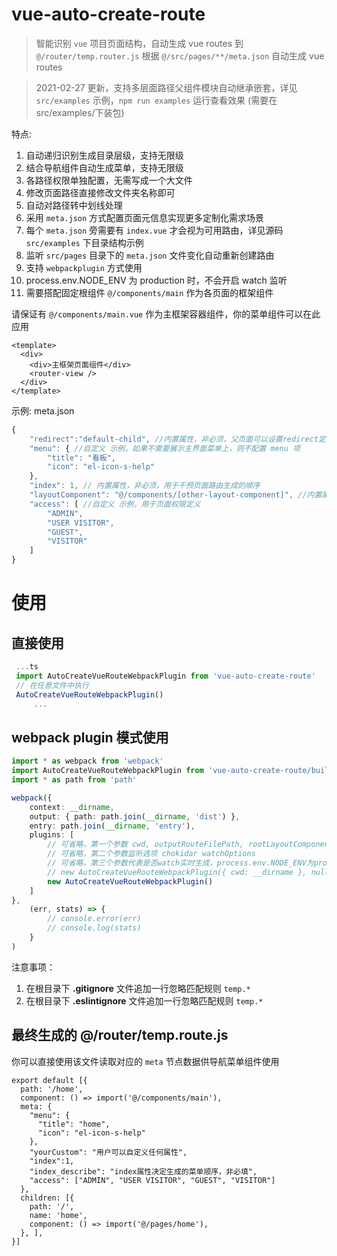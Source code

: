 # vue-auto-create-route

> 智能识别 `vue` 项目页面结构，自动生成 vue routes 到 `@/router/temp.router.js`
> 根据 `@/src/pages/**/meta.json` 自动生成 vue routes


> 2021-02-27 更新，支持多层面路径父组件模块自动继承嵌套，详见 `src/examples` 示例，`npm run examples` 运行查看效果 (需要在src/examples/下装包)

特点:

1. 自动递归识别生成目录层级，支持无限级
2. 结合导航组件自动生成菜单，支持无限级
3. 各路径权限单独配置，无需写成一个大文件
4. 修改页面路径直接修改文件夹名称即可
5. 自动对路径转中划线处理
6. 采用 `meta.json` 方式配置页面元信息实现更多定制化需求场景
7. 每个 `meta.json` 旁需要有 `index.vue` 才会视为可用路由，详见源码 `src/examples` 下目录结构示例
8. 监听 `src/pages` 目录下的 `meta.json` 文件变化自动重新创建路由
9. 支持 `webpackplugin` 方式使用
10. process.env.NODE_ENV 为 production 时，不会开启 watch 监听
11. 需要搭配固定根组件 `@/components/main` 作为各页面的框架组件

请保证有 `@/components/main.vue` 作为主框架容器组件，你的菜单组件可以在此应用

``` vue
<template>
  <div>
    <div>主框架页面组件</div>
    <router-view />
  </div>
</template>
``` 

示例: meta.json

``` js
{
    "redirect":"default-child", //内置属性，非必须，父页面可以设置redirect定义默认子页面     -
    "menu": { //自定义 示例，如果不需要展示主界面菜单上，则不配置 menu 项
        "title": "看板",
        "icon": "el-icon-s-help"
    },
    "index": 1, // 内置属性，非必须，用于干预页面路由生成的顺序
    "layoutComponent": "@/components/[other-layout-component]", //内置属性，非必须，手动改变页面对应的容器组件，通常不需要配置
    "access": [ //自定义 示例，用于页面权限定义
        "ADMIN",
        "USER VISITOR",
        "GUEST",
        "VISITOR"
    ]
}
```

# 使用

## 直接使用

``` js
 ...ts
 import AutoCreateVueRouteWebpackPlugin from 'vue-auto-create-route'
 // 在任意文件中执行
 AutoCreateVueRouteWebpackPlugin()
     ...
```

## webpack plugin 模式使用

``` ts
import * as webpack from 'webpack'
import AutoCreateVueRouteWebpackPlugin from 'vue-auto-create-route/build/plugin'
import * as path from 'path'

webpack({
    context: __dirname,
    output: { path: path.join(__dirname, 'dist') },
    entry: path.join(__dirname, 'entry'),
    plugins: [
        // 可省略，第一个参数 cwd, outputRouteFilePath, rootLayoutComponent
        // 可省略，第二个参数监听选项 chokidar watchOptions
        // 可省略，第三个参数代表是否watch实时生成，process.env.NODE_ENV为production时强制不监听
        // new AutoCreateVueRouteWebpackPlugin({ cwd: __dirname }, null, true) 
        new AutoCreateVueRouteWebpackPlugin() 
    ]
},
    (err, stats) => {
        // console.error(err)
        // console.log(stats)
    }
)
```

注意事项：

1. 在根目录下 **.gitignore** 文件追加一行忽略匹配规则 `temp.*`
2. 在根目录下 **.eslintignore** 文件追加一行忽略匹配规则 `temp.*`

## 最终生成的 @/router/temp.route.js

你可以直接使用该文件读取对应的 `meta` 节点数据供导航菜单组件使用

``` 
export default [{
  path: '/home',
  component: () => import('@/components/main'),
  meta: {
    "menu": {
      "title": "home",
      "icon": "el-icon-s-help"
    },
    "yourCustom": "用户可以自定义任何属性",
    "index":1,
    "index_describe": "index属性决定生成的菜单顺序，非必填",
    "access": ["ADMIN", "USER VISITOR", "GUEST", "VISITOR"]
  },
  children: [{
    path: '/',
    name: 'home',
    component: () => import('@/pages/home'),
  }, ],
}]
```
